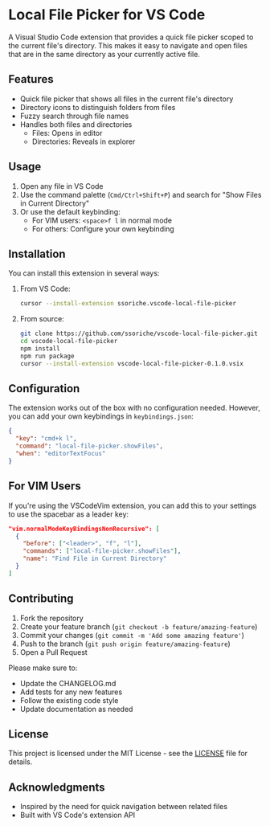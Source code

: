 # Local File Picker for VS Code

A Visual Studio Code extension that provides a quick file picker scoped to the current file's directory. This makes it easy to navigate and open files that are in the same directory as your currently active file.

## Features

- Quick file picker that shows all files in the current file's directory
- Directory icons to distinguish folders from files
- Fuzzy search through file names
- Handles both files and directories
  - Files: Opens in editor
  - Directories: Reveals in explorer

## Usage

1. Open any file in VS Code
2. Use the command palette (`Cmd/Ctrl+Shift+P`) and search for "Show Files in Current Directory"
3. Or use the default keybinding:
   - For VIM users: `<space>f l` in normal mode
   - For others: Configure your own keybinding

## Installation

You can install this extension in several ways:

1. From VS Code:
   ```bash
   cursor --install-extension ssoriche.vscode-local-file-picker
   ```
2. From source:
   ```bash
   git clone https://github.com/ssoriche/vscode-local-file-picker.git
   cd vscode-local-file-picker
   npm install
   npm run package
   cursor --install-extension vscode-local-file-picker-0.1.0.vsix
   ```

## Configuration

The extension works out of the box with no configuration needed. However, you can add your own keybindings in `keybindings.json`:

```json
{
  "key": "cmd+k l",
  "command": "local-file-picker.showFiles",
  "when": "editorTextFocus"
}
```

## For VIM Users

If you're using the VSCodeVim extension, you can add this to your settings to use the spacebar as a leader key:

```json
"vim.normalModeKeyBindingsNonRecursive": [
  {
    "before": ["<leader>", "f", "l"],
    "commands": ["local-file-picker.showFiles"],
    "name": "Find File in Current Directory"
  }
]
```

## Contributing

1. Fork the repository
2. Create your feature branch (`git checkout -b feature/amazing-feature`)
3. Commit your changes (`git commit -m 'Add some amazing feature'`)
4. Push to the branch (`git push origin feature/amazing-feature`)
5. Open a Pull Request

Please make sure to:

- Update the CHANGELOG.md
- Add tests for any new features
- Follow the existing code style
- Update documentation as needed

## License

This project is licensed under the MIT License - see the [LICENSE](LICENSE) file for details.

## Acknowledgments

- Inspired by the need for quick navigation between related files
- Built with VS Code's extension API
